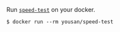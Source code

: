Run [`speed-test`](https://github.com/sindresorhus/speed-test) on your docker.

```
$ docker run --rm yousan/speed-test
```
